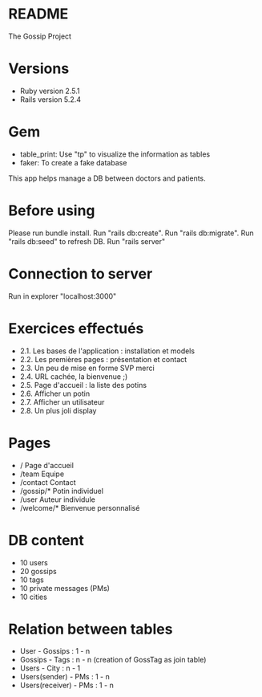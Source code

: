 # README

The Gossip Project

# Versions
* Ruby version 2.5.1
* Rails version 5.2.4

# Gem
* table_print: Use "tp" to visualize the information as tables
* faker: To create a fake database

This app helps manage a DB between doctors and patients.

# Before using 
Please run bundle install.
Run "rails db:create".
Run "rails db:migrate".
Run "rails db:seed" to refresh DB.
Run "rails server"

# Connection to server 
Run in explorer "localhost:3000"

# Exercices effectués
* 2.1. Les bases de l'application : installation et models
* 2.2. Les premières pages : présentation et contact
* 2.3. Un peu de mise en forme SVP merci
* 2.4. URL cachée, la bienvenue ;)
* 2.5. Page d'accueil : la liste des potins
* 2.6. Afficher un potin
* 2.7. Afficher un utilisateur
* 2.8. Un plus joli display

# Pages
* /             Page d'accueil
* /team         Equipe
* /contact      Contact
* /gossip/*     Potin individuel
* /user         Auteur individule
* /welcome/*    Bienvenue personnalisé

# DB content
* 10 users
* 20 gossips
* 10 tags
* 10 private messages (PMs)
* 10 cities

# Relation between tables
* User - Gossips :         1 - n
* Gossips - Tags :         n - n (creation of GossTag as join table)
* Users - City :           n - 1
* Users(sender) - PMs :    1 - n
* Users(receiver) - PMs :  1 - n  